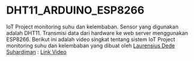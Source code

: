 # DHT11_ARDUINO_ESP8266
IoT Project monitoring suhu dan kelembaban. Sensor yang digunakan adalah DHT11. Transmisi data dari hardware ke web server menggunakan ESP8266. Berikut ini adalah video singkat tentang sistem IoT Project monitoring suhu dan kelembaban yang dibuat oleh <a href="http://laurensius-dede-suhardiman.com" target="_blank">Laurensius Dede Suhardiman</a> : <a href="https://www.youtube.com/embed/uEvJvV6vE28" target="_blank">Link Video</a><br>

